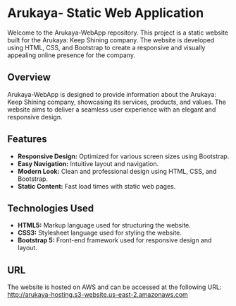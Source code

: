 # Arukaya- Static Web Application

Welcome to the Arukaya-WebApp repository. This project is a static website built for the Arukaya: Keep Shining company. The website is developed using HTML, CSS, and Bootstrap to create a responsive and visually appealing online presence for the company.

## Overview

Arukaya-WebApp is designed to provide information about the Arukaya: Keep Shining company, showcasing its services, products, and values. The website aims to deliver a seamless user experience with an elegant and responsive design.

## Features

- **Responsive Design:** Optimized for various screen sizes using Bootstrap.
- **Easy Navigation:** Intuitive layout and navigation.
- **Modern Look:** Clean and professional design using HTML, CSS, and Bootstrap.
- **Static Content:** Fast load times with static web pages.

## Technologies Used

- **HTML5:** Markup language used for structuring the website.
- **CSS3:** Stylesheet language used for styling the website.
- **Bootstrap 5:** Front-end framework used for responsive design and layout.

## URL

The website is hosted on AWS and can be accessed at the following URL: http://arukaya-hosting.s3-website.us-east-2.amazonaws.com
